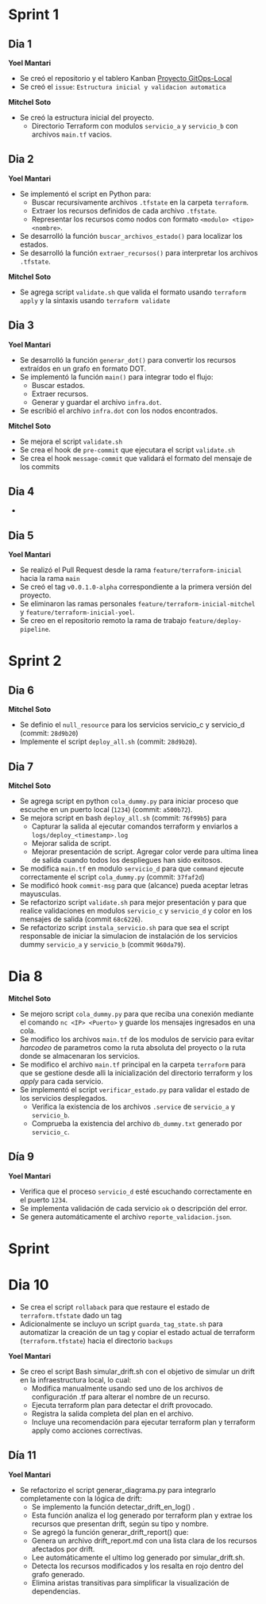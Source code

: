 # Sprint 1

## Dia 1

**Yoel Mantari**
- Se creó el repositorio y el tablero Kanban [Proyecto GitOps-Local](https://github.com/users/YoelMantari/projects/10/views/1)
- Se creó el `issue`: `Estructura inicial y validacion automatica`

**Mitchel Soto**
- Se creó la estructura inicial del proyecto.
  - Directorio Terraform con modulos `servicio_a` y `servicio_b` con archivos `main.tf` vacios.

## Dia 2

**Yoel Mantari**
- Se implementó el script en Python para:
  - Buscar recursivamente archivos `.tfstate` en la carpeta `terraform`.
  - Extraer los recursos definidos de cada archivo `.tfstate`.
  - Representar los recursos como nodos con formato `<modulo> <tipo> <nombre>`.
- Se desarrolló la función `buscar_archivos_estado()` para localizar los estados.
- Se desarrolló la función `extraer_recursos()` para interpretar los archivos `.tfstate`.

**Mitchel Soto**
- Se agrega script `validate.sh` que valida el formato usando `terraform apply` y la sintaxis usando `terraform validate`

## Dia 3

**Yoel Mantari**
- Se desarrolló la función `generar_dot()` para convertir los recursos extraídos en un grafo en formato DOT.
- Se implementó la función `main()` para integrar todo el flujo:
  - Buscar estados.
  - Extraer recursos.
  - Generar y guardar el archivo `infra.dot`.
- Se escribió el archivo `infra.dot` con los nodos encontrados.

**Mitchel Soto**
- Se mejora el script `validate.sh`
- Se crea el hook de `pre-commit` que ejecutara el script `validate.sh`
- Se crea el hook `message-commit` que validará el formato del mensaje de los commits

## Dia 4
- 

## Dia 5

**Yoel Mantari**
- Se realizó el Pull Request desde la rama `feature/terraform-inicial` hacia la rama `main`
- Se creó el tag `v0.0.1.0-alpha` correspondiente a la primera versión del proyecto.
- Se eliminaron las ramas personales `feature/terraform-inicial-mitchel` y `feature/terraform-inicial-yoel`.
- Se creo en el repositorio remoto la rama de trabajo `feature/deploy-pipeline`.

# Sprint 2

## Dia 6

**Mitchel Soto**
- Se definio el `null_resource` para los servicios servicio_c y servicio_d (commit: `28d9b20`)
- Implemente el script `deploy_all.sh` (commit: `28d9b20`).

## Dia 7

**Mitchel Soto**
- Se agrega script en python `cola_dummy.py` para iniciar proceso que escuche en un puerto local (`1234`) (commit: `a500b72`).
- Se mejora script en bash `deploy_all.sh` (commit: `76f99b5`) para
  - Capturar la salida al ejecutar comandos terraform y enviarlos a `logs/deploy_<timestamp>.log`
  - Mejorar salida de script.
  - Mejorar presentación de script. Agregar color verde para ultima linea de salida cuando todos los despliegues han sido exitosos.
- Se modifica `main.tf` en modulo `servicio_d` para que `command` ejecute correctamente el script `cola_dummy.py` (commit: `37faf2d`)
- Se modificó hook `commit-msg` para que (alcance) pueda aceptar letras mayusculas.
- Se refactorizo script `validate.sh` para mejor presentación y para que realice validaciones en modulos `servicio_c` y `servicio_d` y color en los mensajes de salida (commit `68c6226`).
- Se refactorizo script `instala_servicio.sh` para que sea el script responsable de iniciar la simulacion de instalación de los servicios dummy `servicio_a` y `servicio_b` (commit `960da79`).


# Dia 8

**Mitchel Soto**
- Se mejoro script `cola_dummy.py` para que reciba una conexión mediante el comando `nc <IP> <Puerto>` y guarde los mensajes ingresados en una cola.
- Se modifico los archivos `main.tf` de los modulos de servicio para evitar *harcodeo* de parametros como la ruta absoluta del proyecto o la ruta donde se almacenaran los servicios.
- Se modifico el archivo `main.tf` principal en la carpeta `terraform` para que se gestione desde alli la inicialización del directorio terraform y los *apply* para cada servicio.
- Se implementó el script `verificar_estado.py` para validar el estado de los servicios desplegados.
  - Verifica la existencia de los archivos `.service` de `servicio_a` y `servicio_b`.
  - Comprueba la existencia del archivo `db_dummy.txt` generado por `servicio_c`.


## Día 9
**Yoel Mantari**
- Verifica que el proceso `servicio_d` esté escuchando correctamente en el puerto `1234`.
- Se implementa validación de cada servicio `ok` o descripción del error.
- Se genera automáticamente el archivo `reporte_validacion.json`.


# Sprint

# Dia 10
- Se crea el script `rollaback` para que restaure el estado de `terraform.tfstate` dado un tag
- Adicionalmente se incluyo un script `guarda_tag_state.sh` para automatizar la creación de un tag y copiar el estado actual de terraform (`terraform.tfstate`) hacia el directorio `backups`

**Yoel Mantari**
- Se creo el script Bash simular_drift.sh con el objetivo de simular un drift en la infraestructura local, lo cual:
  - Modifica manualmente usando sed uno de los archivos de configuración .tf para alterar el nombre de un recurso.
  - Ejecuta terraform plan para detectar el drift provocado.
  - Registra la salida completa del plan en el archivo.
  - Incluye una recomendación para ejecutar terraform plan y terraform apply como acciones correctivas.

## Día 11

**Yoel Mantari**
- Se refactorizo el script generar_diagrama.py para integrarlo completamente con la lógica de drift:
  - Se implemento la función detectar_drift_en_log() .
  - Esta función analiza el log generado por terraform plan y extrae los recursos que presentan drift, según su tipo y nombre.
  - Se agregó la función generar_drift_report() que:
  - Genera un archivo drift_report.md con una lista clara de los recursos afectados por drift.
  - Lee automáticamente el ultimo log generado por simular_drift.sh.
  - Detecta los recursos modificados y los resalta en rojo dentro del grafo generado.
  - Elimina aristas transitivas para simplificar la visualización de dependencias.
